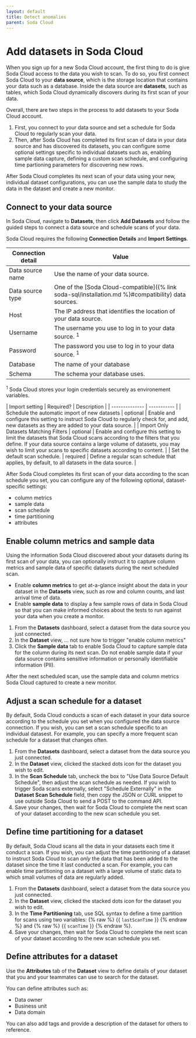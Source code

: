 ```yaml
---
layout: default
title: Detect anomalies
parent: Soda Cloud
---
```


# Add datasets in Soda Cloud

When you sign up for a new Soda Cloud account, the first thing to do is give Soda Cloud access to the data you wish to scan. To do so, you first connect Soda Cloud to your **data source**, which is the storage location that contains your data such as a database. Inside the data source are **datasets**, such as tables, which Soda Cloud dynamically discovers during its first scan of your data.

Overall, there are two steps in the process to add datasets to your Soda Cloud account. 

1. First, you connect to your data source and set a schedule for Soda Cloud to regularly scan your data. 
2. Then, after Soda Cloud has completed its first scan of data in your data source and has discovered its datasets, you can configure some optional settings specific to individual datasets such as, enabling sample data capture, defining a custom scan schedule, and configuring time partioning parameters for discovering new rows.  

After Soda Cloud completes its next scan of your data using your new, individual dataset configurations, you can use the sample data to study the data in the dataset and create a new monitor.


## Connect to your data source

In Soda Cloud, navigate to **Datasets**, then click **Add Datasets** and follow the guided steps to connect a data source and schedule scans of your data. 

Soda Cloud requires the following **Connection Details** and **Import Settings**.

| Connection detail | Value | 
| ----------------------- | ----- |
| Data source name  | Use the name of your data source. | 
| Data source type  | One of the [Soda Cloud-compatible]({% link soda-sql/installation.md %}#compatibility) data sources. |
| Host  | The IP address that identifies the location of your data source. |
| Username  | The username you use to log in to your data source. <sup>1</sup> |  
| Password  | The password you use to log in to your data source. <sup>1</sup> | 
| Database  | The name of your database |
| Schema  | The schema your database uses. |

<sup>1</sup> Soda Cloud stores your login credentials securely as environement variables.

| Import setting | Required? | Description |
| -------------- | ----------- |
| Schedule the automatic import of new datasets | optional | Enable and configure this setting to instruct Soda Cloud to regularly check for, and add, new datasets as they are added to your data source. | 
| Import Only Datasets Matching Filters | optional | Enable and configure this setting to limit the datasets that Soda Cloud scans according to the filters that you define. If your data source contains a large volume of datasets, you may wish to limit your scans to specific datasets according to content. |
| Set the default scan schedule. | required | Define a regular scan schedule that applies, by default, to all datasets in the data source. | 

After Soda Cloud completes its first scan of your data according to the scan schedule you set, you can configure any of the following optional, dataset-specific settings:
* column metrics
* sample data
* scan schedule
* time partitioning
* attributes


## Enable column metrics and sample data

Using the information Soda Cloud discovered about your datasets during its first scan of your data, you can optionally instruct it to capture column metrics and sample data of specific datasets during the next scheduled scan. 
* Enable **column metrics** to get at-a-glance insight about the data in your dataset in the **Datasets** view, such as row and column counts, and last arrival time of data.
* Enable **sample data** to display a few sample rows of data in Soda Cloud so that you can make informed choices about the tests to run against your data when you create a monitor.

1. From the **Datasets** dashboard, select a dataset from the data source you just connected. 
2. In the **Dataset** view, ... not sure how to trigger "enable column metrics"
3. Click the **Sample data** tab to enable Soda Cloud to capture sample data for the column during its next scan. Do not enable sample data if your data source contains sensitive information or personally identifiable information (PII).

After the next scheduled scan, use the sample data and column metrics Soda Cloud captured to create a new monitor.

## Adjust a scan schedule for a dataset

By default, Soda Cloud conducts a scan of each dataset in your data source according to the schedule you set when you configured the data source connection. If you wish, you can set a scan schedule specific to an individual datasest. For example, you can specify a more frequent scan schedule for a dataset that changes often.

1. From the **Datasets** dashboard, select a dataset from the data source you just connected. 
2. In the **Dataset** view, clicked the stacked dots icon for the dataset you wish to edit. 
3. In the **Scan Schedule** tab, uncheck the box to "Use Data Source Default Schedule", then adjust the scan schedule as needed.  If you wish to trigger Soda scans externally, select "Schedule Externally" in the **Dataset Scan Schedule** field, then copy the JSON or CURL snippet to use outside Soda Cloud to send a POST to the command API. 
4. Save your changes, then wait for Soda Cloud to complete the next scan of your dataset according to the new scan schedule you set.

## Define time partitioning for a dataset

By default, Soda Cloud scans all the data in your datasets each time it conduct a scan. If you wish, you can adjust the time partitioning of a dataset to instruct Soda Cloud to scan *only* the data that has been added to the dataset since the time it last conducted a scan. For example, you can enable time partitioning on a dataset with a large volume of static data to which small volumes of data are regularly added.

1. From the **Datasets** dashboard, select a dataset from the data source you just connected. 
2. In the **Dataset** view, clicked the stacked dots icon for the dataset you wish to edit. 
3. In the **Time Partitioning** tab, use SQL syntax to define a time partition for scans using two variables: {% raw %} {{ `lastScanTime` }} {% endraw %} and {% raw %} {{ `scanTime` }} {% endraw %}.
4. Save your changes, then wait for Soda Cloud to complete the next scan of your dataset according to the new scan schedule you set.

## Define attributes for a dataset

Use the **Attributes** tab of the **Dataset** view to define details of your dataset that you and your teammates can use to search for the dataset. 

You can define attributes such as:
* Data owner
* Business unit
* Data domain

You can also add tags and provide a description of the dataset for others to reference.